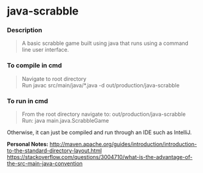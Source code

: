 # java-scrabble

### Description
> A basic scrabble game built using java that runs using a command line user interface.

### To compile in cmd
> Navigate to root directory  
> Run javac src/main/java/*.java -d out/production/java-scrabble

### To run in cmd
> From the root directory navigate to: out/production/java-scrabble  
> Run: java main.java.ScrabbleGame

Otherwise, it can just be compiled and run through an IDE such as IntelliJ.

**Personal Notes:**
http://maven.apache.org/guides/introduction/introduction-to-the-standard-directory-layout.html  
https://stackoverflow.com/questions/3004710/what-is-the-advantage-of-the-src-main-java-convention  
